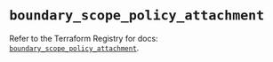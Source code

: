 # `boundary_scope_policy_attachment`

Refer to the Terraform Registry for docs: [`boundary_scope_policy_attachment`](https://registry.terraform.io/providers/hashicorp/boundary/1.1.14/docs/resources/scope_policy_attachment).
